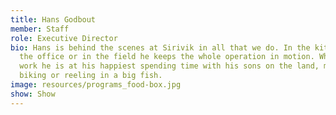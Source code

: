 ```yaml
---
title: Hans Godbout
member: Staff
role: Executive Director
bio: Hans is behind the scenes at Sirivik in all that we do. In the kitchen, in
  the office or in the field he keeps the whole operation in motion. When not at
  work he is at his happiest spending time with his sons on the land, mountain
  biking or reeling in a big fish.
image: resources/programs_food-box.jpg
show: Show
---
```

